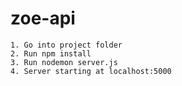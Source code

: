 # zoe-api

    1. Go into project folder
    2. Run npm install
    3. Run nodemon server.js
    4. Server starting at localhost:5000
